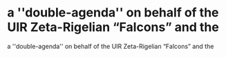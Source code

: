 # a ''double-agenda'' on behalf of the UIR Zeta-Rigelian “Falcons” and the

a ''double-agenda'' on behalf of the UIR Zeta-Rigelian “Falcons” and the